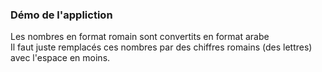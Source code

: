 <h3>Démo de l'appliction</h3>

<p>
Les nombres en format romain sont convertits en format arabe<br/>
Il faut juste remplacés ces nombres par des chiffres romains (des lettres) avec l'espace en moins.</p>